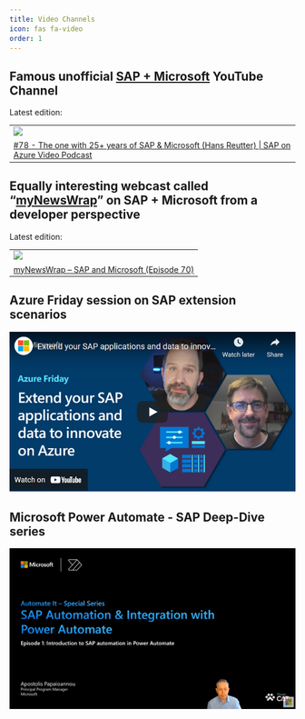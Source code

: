 ```yaml
---
title: Video Channels
icon: fas fa-video
order: 1
---
```


## Famous unofficial [SAP + Microsoft](https://www.youtube.com/c/SAPonAzure) YouTube Channel

Latest edition:

<!-- YOUTUBESOA:START --><table><tr><td><a href="https://www.youtube.com/watch?v=AtUNu9VhKU4"><img width="100%" src="https://i.ytimg.com/vi/AtUNu9VhKU4/mqdefault.jpg"></a></td></tr><tr>
<td><a href="https://www.youtube.com/watch?v=AtUNu9VhKU4">#78 - The one with 25+ years of SAP &amp; Microsoft &lpar;Hans Reutter&rpar; | SAP on Azure Video Podcast</a></td></tr></table><!-- YOUTUBESOA:END -->

## Equally interesting webcast called “[myNewsWrap](https://www.youtube.com/playlist?list=PLmZLSvJAm8Fb3S4T9JWgwm0klLI8uc-ka)” on SAP + Microsoft from a developer perspective

Latest edition:

<!-- YOUTUBEMNW:START --><table><tr><td><a href="https://www.youtube.com/watch?v=R8qhSLMt0_8"><img width="100%" src="https://i.ytimg.com/vi/R8qhSLMt0_8/mqdefault.jpg"></a></td></tr><tr>
<td><a href="https://www.youtube.com/watch?v=R8qhSLMt0_8">myNewsWrap – SAP and Microsoft &lpar;Episode 70&rpar;</a></td></tr></table><!-- YOUTUBEMNW:END -->

## Azure Friday session on SAP extension scenarios

[![Watch the video](https://raw.githubusercontent.com/MartinPankraz/ninja-unicorn/main/img/azure-friday-placeholder.png)](https://youtu.be/72kbjv0GJAY)

## Microsoft Power Automate - SAP Deep-Dive series

[![Watch the video](https://raw.githubusercontent.com/MartinPankraz/ninja-unicorn/main/img/power-platform-sap-series.png)](https://www.youtube.com/playlist?list=PLi9EhCY4z99W9D8zAMd0Ej5kNOI_4mfkC)
